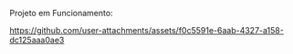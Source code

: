 
Projeto em Funcionamento:

https://github.com/user-attachments/assets/f0c5591e-6aab-4327-a158-dc125aaa0ae3


